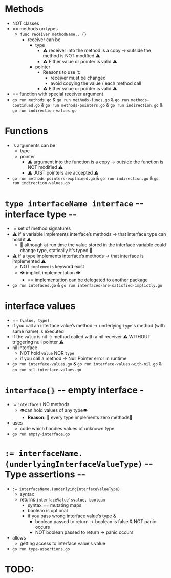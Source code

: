 # Methods
* NOT classes
* == methods on types
  * `func receiver methodName.. {}`
    * receiver can be
      * type
        * ⚠️ receiver into the method is a copy → outside the method is NOT modified ⚠️
        * ⚠️ Either value or pointer is valid ⚠️
      * pointer
        * Reasons to use it:
          * receiver must be changed
          * avoid copying the value / each method call
        * ⚠️ Either value or pointer is valid ⚠️
* == function with special receiver argument
* `go run methods.go` & `go run methods-funcs.go` & `go run methods-continued.go` & `go run methods-pointers.go` & `go run indirection.go` & `go run indirection-values.go` 

# Functions
* ‘s arguments can be
  * type
  * pointer
    * ⚠️ argument into the function is a copy → outside the function is NOT modified  ⚠️
    * ⚠️ JUST pointers are accepted ⚠️
* `go run methods-pointers-explained.go` & `go run indirection.go` & `go run indirection-values.go`

# `type interfaceName interface` -- interface type --
* := set of method signatures
* ⚠️ if a variable implements interface’s methods → that interface type can hold it ⚠️
  * 🧠 although at run time the value stored in the interface variable could change type, statically it’s typed 🧠
* ⚠️ if a type implements interface’s methods → that interface is implemented ⚠️
  * NOT `implements` keyword exist
  * 👁️ implicit implementation 👁️
    * == implementation can be delegated to another package
* `go run intefaces.go` & `go run interfaces-are-satisfied-implictly.go`

# interface values
* == `(value, type)`
* if you call an interface value’s method → underlying `type`'s method (with same name) is executed
* if the `value` is nil → method called with a nil receiver ⚠️ WITHOUT triggering null pointer ⚠️
* nil interface
  * NOT hold `value` NOR `type`
  * if you call a method → Null Pointer error in runtime
* `go run interface-values.go` & `go run interface-values-with-nil.go` & `go run nil-interface-values.go`

# `interface{}` -- empty interface - 
* := `interface` / NO methods
  * 👁️can hold values of any type👁️
    * **Reason:** 🧠 every type implements zero methods🧠
* uses
  * code which handles values of unknown type
* `go run empty-interface.go`

# `:= interfaceName.(underlyingInterfaceValueType)` -- Type assertions --
* `:= interfaceName.(underlyingInterfaceValueType)`
  * syntax
  * returns `interfaceValue’svalue, boolean`
    * syntax == mutating maps
    * boolean is optional
    * if you pass wrong interface value’s type &
      * boolean passed to return → boolean is false & NOT panic occurs
      * NOT boolean passed to return → panic occurs
* allows
  * getting access to interface value's value
* `go run type-assertions.go`

# TODO: